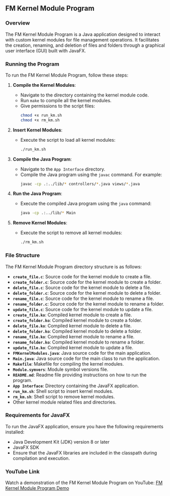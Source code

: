 ## FM Kernel Module Program

### Overview

The FM Kernel Module Program is a Java application designed to interact with custom kernel modules for file management operations. It facilitates the creation, renaming, and deletion of files and folders through a graphical user interface (GUI) built with JavaFX.

### Running the Program

To run the FM Kernel Module Program, follow these steps:

1. **Compile the Kernel Modules**:
    - Navigate to the directory containing the kernel module code.
    - Run `make` to compile all the kernel modules.
    - Give permissions to the script files:
        ```bash
        chmod +x run_km.sh
        chmod +x rm_km.sh
        ```

2. **Insert Kernel Modules**:
    - Execute the script to load all kernel modules:
        ```bash
        ./run_km.sh
        ```

3. **Compile the Java Program**:
    - Navigate to the `App Interface` directory.
    - Compile the Java program using the `javac` command. For example:
        ```bash
        javac -cp .:../lib/* controllers/*.java views/*.java
        ```

4. **Run the Java Program**:
    - Execute the compiled Java program using the `java` command:
        ```bash
        java -cp .:../lib/* Main
        ```

5. **Remove Kernel Modules**:
    - Execute the script to remove all kernel modules:
        ```bash
        ./rm_km.sh
        ```

### File Structure

The FM Kernel Module Program directory structure is as follows:

- **`create_file.c`**: Source code for the kernel module to create a file.
- **`create_folder.c`**: Source code for the kernel module to create a folder.
- **`delete_file.c`**: Source code for the kernel module to delete a file.
- **`delete_folder.c`**: Source code for the kernel module to delete a folder.
- **`rename_file.c`**: Source code for the kernel module to rename a file.
- **`rename_folder.c`**: Source code for the kernel module to rename a folder.
- **`update_file.c`**: Source code for the kernel module to update a file.
- **`create_file.ko`**: Compiled kernel module to create a file.
- **`create_folder.ko`**: Compiled kernel module to create a folder.
- **`delete_file.ko`**: Compiled kernel module to delete a file.
- **`delete_folder.ko`**: Compiled kernel module to delete a folder.
- **`rename_file.ko`**: Compiled kernel module to rename a file.
- **`rename_folder.ko`**: Compiled kernel module to rename a folder.
- **`update_file.ko`**: Compiled kernel module to update a file.
- **`FMKernelModules.java`**: Java source code for the main application.
- **`Main.java`**: Java source code for the main class to run the application.
- **`Makefile`**: Makefile for compiling the kernel modules.
- **`Module.symvers`**: Module symbol versions file.
- **`README.md`**: Readme file providing instructions on how to run the program.
- **`App Interface`**: Directory containing the JavaFX application.
- **`run_km.sh`**: Shell script to insert kernel modules.
- **`rm_km.sh`**: Shell script to remove kernel modules.
- Other kernel module related files and directories.

### Requirements for JavaFX

To run the JavaFX application, ensure you have the following requirements installed:

- Java Development Kit (JDK) version 8 or later
- JavaFX SDK
- Ensure that the JavaFX libraries are included in the classpath during compilation and execution.

### YouTube Link

Watch a demonstration of the FM Kernel Module Program on YouTube:
[FM Kernel Module Program Demo](https://youtu.be/pCd2x2DIoj0)

